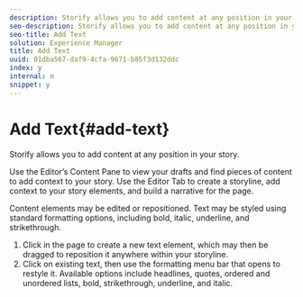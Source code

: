 ```yaml
---
description: Storify allows you to add content at any position in your story.
seo-description: Storify allows you to add content at any position in your story.
seo-title: Add Text
solution: Experience Manager
title: Add Text
uuid: 01dba567-daf9-4cfa-9671-b85f3d132ddc
index: y
internal: n
snippet: y
---
```


# Add Text{#add-text}

Storify allows you to add content at any position in your story.

Use the Editor’s Content Pane to view your drafts and find pieces of content to add context to your story. Use the Editor Tab to create a storyline, add context to your story elements, and build a narrative for the page.

Content elements may be edited or repositioned. Text may be styled using standard formatting options, including bold, italic, underline, and strikethrough.

1. Click in the page to create a new text element, which may then be dragged to reposition it anywhere within your storyline.
1. Click on existing text, then use the formatting menu bar that opens to restyle it. Available options include headlines, quotes, ordered and unordered lists, bold, strikethrough, underline, and italic.
